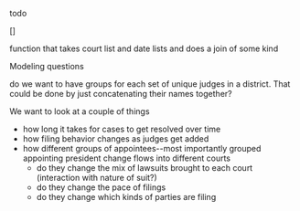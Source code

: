 todo 

[] 
 
function that takes court list and date lists and does a join of some kind

Modeling questions

do we want to have groups for each set of unique judges in a district. That could be done by just concatenating their names together?

We want to look at a couple of things

-   how long it takes for cases to get resolved over time
-   how filing behavior changes as judges get added
-   how different groups of appointees--most importantly grouped appointing president change flows into different courts
    -   do they change the mix of lawsuits brought to each court (interaction with nature of suit?)
    -   do they change the pace of filings
    -   do they change which kinds of parties are filing
